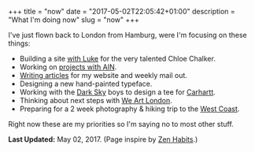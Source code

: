 +++
title = "now"
date = "2017-05-02T22:05:42+01:00"
description = "What I'm doing now"
slug = "now"
+++

I've just flown back to London from Hamburg, were I'm focusing on these things:

- Building a site [with Luke](https://lukeharvey.co.uk/) for the very talented Chloe Chalker.
- Working on [projects with AIN](https://www.angelinvestmentnetwork.co.uk/office-space).
- [Writing articles](https://www.harrycresswell.com/articles/) for my website and weekly mail out.
- Designing a new hand-painted typeface.
- Working with the [Dark Sky](https://soundcloud.com/dark-sky) boys to design a tee for [Carhartt](https://www.carhartt-wip.com/en).
- Thinking about next steps with [We Art London](https://www.weartlondon.com/).
- Preparing for a 2 week photography &amp; hiking trip to the [West Coast](https://i.ytimg.com/vi/IK-p7EFRs2w/maxresdefault.jpg).

Right now these are my priorities so I'm saying no to most other stuff.


**Last Updated:** May 02, 2017. (Page inspire by [Zen Habits](https://zenhabits.net/now/).)
